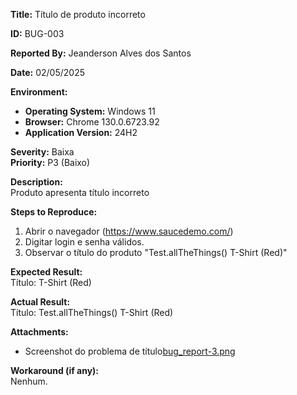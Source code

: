 **Title:** Título de produto incorreto

**ID:** BUG-003

**Reported By:** Jeanderson Alves dos Santos

**Date:** 02/05/2025

**Environment:**
- **Operating System:** Windows 11 
- **Browser:** Chrome 130.0.6723.92
- **Application Version:** 24H2

**Severity:** Baixa  
**Priority:** P3 (Baixo)

**Description:**  
Produto apresenta título incorreto

**Steps to Reproduce:**
1. Abrir o navegador (https://www.saucedemo.com/)
2. Digitar login e senha válidos.
3. Observar o título do produto "Test.allTheThings() T-Shirt (Red)"

**Expected Result:**  
Título: T-Shirt (Red)

**Actual Result:**  
Título: Test.allTheThings() T-Shirt (Red)

**Attachments:**
- Screenshot do problema de título[bug_report-3.png](playwright_tests\bugs_images\bug_report-3.png)

**Workaround (if any):**  
Nenhum.